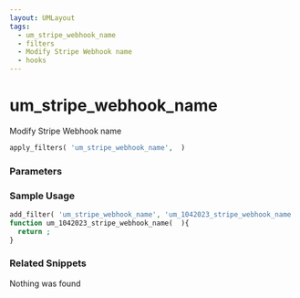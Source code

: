 ```yaml
---
layout: UMLayout
tags: 
  - um_stripe_webhook_name
  - filters
  - Modify Stripe Webhook name
  - hooks
---
```

# um\_stripe\_webhook\_name
Modify Stripe Webhook name
<Badge text="Since 1.0.0" vertical="middle" />
``` php
apply_filters( 'um_stripe_webhook_name',  )
```
<div class='hook-sep'></div>

### Parameters

<div class='hook-sep'></div>



### Sample Usage

``` php
add_filter( 'um_stripe_webhook_name', 'um_1042023_stripe_webhook_name ', 10, 0 )
function um_1042023_stripe_webhook_name(  ){
  return ;
}
```
<div class='hook-sep'></div>



### Related Snippets

Nothing was found

